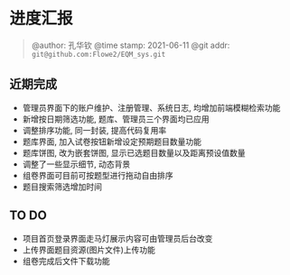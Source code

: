 # 进度汇报
> @author: 孔华钦
> @time stamp: 2021-06-11
> @git addr: `git@github.com:Flowe2/EQM_sys.git`

## 近期完成  
* 管理员界面下的账户维护、注册管理、系统日志, 均增加前端模糊检索功能  
* 新增按日期筛选功能, 题库、管理员三个界面均已应用  
* 调整排序功能, 同一封装, 提高代码复用率  
* 题库界面, 加入试卷按钮新增设定预期题目数量功能  
* 题库饼图, 改为嵌套饼图, 显示已选题目数量以及距离预设值数量
* 调整了一些显示细节, 动态背景  
* 组卷界面可目前可按题型进行拖动自由排序
* 题目搜索筛选增加时间

## TO DO
* 项目首页登录界面走马灯展示内容可由管理员后台改变   
* 上传界面题目资源(图片文件)上传功能  
* 组卷完成后文件下载功能  